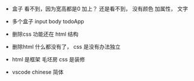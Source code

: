 - 盒子
  看不到，因为宽高都是0
  加上？ 还是看不到， 没有颜色
  加属性， 文字

- 多个盒子
  input
  body
  todoApp

- 删除css 功能还在 html 结构 
- 删除html  什么都没有了， css 是没有办法独立
- html 是框架 毛坯房 css 是装修

- vscode 
  chinese 简体
  